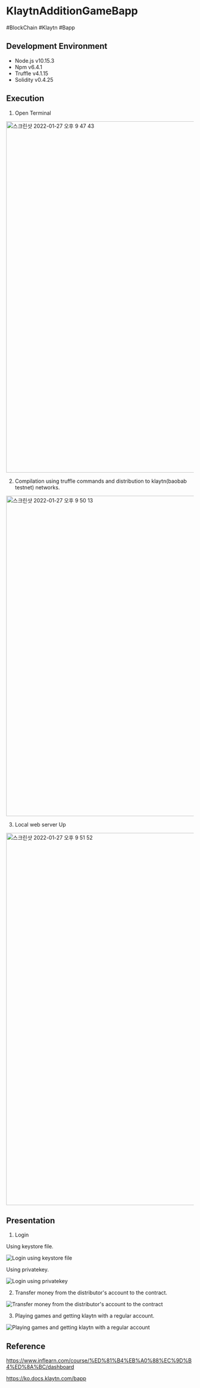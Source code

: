 # KlaytnAdditionGameBapp
#BlockChain
#Klaytn
#Bapp

## Development Environment
* Node.js v10.15.3
* Npm v6.4.1
* Truffle v4.1.15
* Solidity v0.4.25

## Execution
1. Open Terminal
<img width="942" alt="스크린샷 2022-01-27 오후 9 47 43" src="https://user-images.githubusercontent.com/64346003/151361876-661cde1f-e500-4a6b-be19-4e7630543a2c.png">

2. Compilation using truffle commands and distribution to klaytn(baobab testnet) networks.
<img width="859" alt="스크린샷 2022-01-27 오후 9 50 13" src="https://user-images.githubusercontent.com/64346003/151362235-a12d8302-0453-4d5a-84ed-59eafe324947.png">

3. Local web server Up
<img width="998" alt="스크린샷 2022-01-27 오후 9 51 52" src="https://user-images.githubusercontent.com/64346003/151363225-fe3162ae-9f95-4062-a641-913a96ebd801.png">


## Presentation
1. Login

Using keystore file.

![Login using keystore file](https://user-images.githubusercontent.com/64346003/151661470-02267a16-c3f9-40a4-a6f3-1990f730b684.gif)

Using privatekey.

![Login using privatekey](https://user-images.githubusercontent.com/64346003/151661500-0a9560b2-1fc1-4743-bd0a-ef3d933dd345.gif)

2. Transfer money from the distributor's account to the contract.

![Transfer money from the distributor's account to the contract](https://user-images.githubusercontent.com/64346003/151661512-faa08bdb-418c-4e20-b41a-53be9042eca7.gif)

3. Playing games and getting klaytn with a regular account.

![Playing games and getting klaytn with a regular account](https://user-images.githubusercontent.com/64346003/151661522-ea210d62-0e4d-4922-9941-fe4d31c7d656.gif)

## Reference
https://www.inflearn.com/course/%ED%81%B4%EB%A0%88%EC%9D%B4%ED%8A%BC/dashboard

https://ko.docs.klaytn.com/bapp
